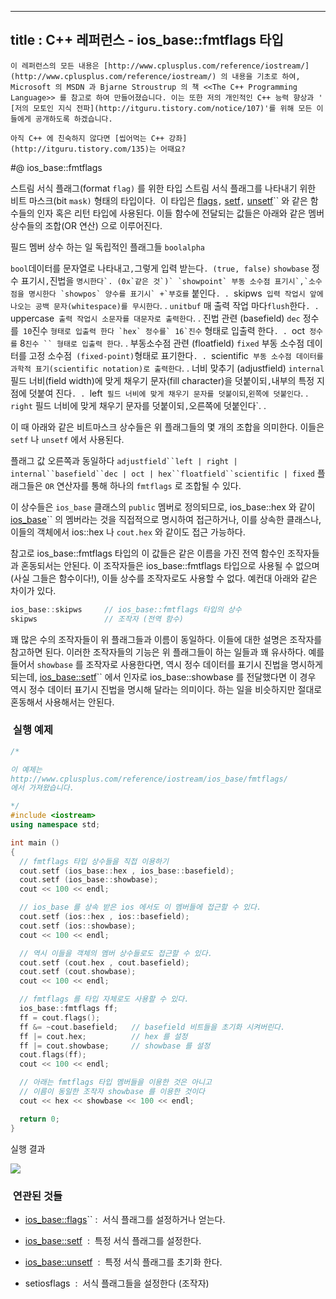 ----------------
title : C++ 레퍼런스 - ios_base::fmtflags 타입
--------------



```warning
이 레퍼런스의 모든 내용은 [http://www.cplusplus.com/reference/iostream/](http://www.cplusplus.com/reference/iostream/) 의 내용을 기초로 하여, Microsoft 의 MSDN 과 Bjarne Stroustrup 의 책 <<The C++ Programming Language>> 를 참고로 하여 만들어졌습니다. 이는 또한 저의 개인적인 C++ 능력 향상과 ' [저의 모토인 지식 전파](http://itguru.tistory.com/notice/107)'를 위해 모든 이들에게 공개하도록 하겠습니다.
```

```info
아직 C++ 에 친숙하지 않다면 [씹어먹는 C++ 강좌](http://itguru.tistory.com/135)는 어때요?
```

#@ ios_base::fmtflags




스트림 서식 플래그(format `flag)` 를 위한 타입
스트림 서식 플래그를 나타내기 위한 비트 마스크(bit `mask)` 형태의 타입이다.  이 타입은 [flags](http://itguru.tistory.com/153)`,` [setf](http://itguru.tistory.com/155)`,` [unsetf](http://itguru.tistory.com/156)`` 와 같은 함수들의 인자 혹은 리턴 타입에 사용된다. 이들 함수에 전달되는 값들은 아래와 같은 멤버 상수들의 조합(OR 연산) 으로 이루어진다.


필드
멤버 상수
하는 일
독립적인
플래그들
`boolalpha`

`bool`데이터를 문자열로 나타내고`,`그렇게 입력 받는다`. (true, false)`
`showbase`
정수 표기시`,`진법을 `` 명시한다`. (0x`같은 것`)`
`showpoint`
부동 소수점 표기시`,`소수점을 명시한다
`showpos`
양수를 표기시` +`부호를 `` 붙인다`. .
`skipws`
입력 작업시 앞에 나오는 공백 문자(whitespace)를 무시한다`. .
`unitbuf`
매 출력 작업 마다`flush`한다`. .
`uppercase`
출력 작업시 소문자를 대문자로 출력한다`. .
진법 관련
(basefield)
`dec`
정수를` 10`진수 `` 형태로 입출력 한다
`hex`
정수를` 16`진수 `` 형태로 입출력 한다`. .
`oct`
정수를` 8`진수 `` 형태로 입출력 한다`. .
부동소수점 관련
(floatfield)
`fixed`
부동 소수점 데이터를 고정 소수점` (fixed-point)`형태로 표기한다`. .
`scientific`
부동 소수점 데이터를 과학적 표기(scientific notation)로 출력한다`. .
너비 맞추기
(adjustfield)
`internal`
필드 너비(field  width)에 맞게 채우기 문자(fill character)을 덧붙이되`,`내부의 특정 지점에 덧붙여 진다`. .
`left`
필드 너비에 맞게 채우기 문자를 덧붙이되`,`왼쪽에 덧붙인다`. .
`right`
필드 너비에 맞게 채우기 문자를 덧붙이되`,`오른쪽에 덧붙인다`. .

이 때 아래와 같은 비트마스크 상수들은 위 플래그들의 몇 개의 조합을 의미한다. 이들은 `setf` 나 `unsetf` 에서 사용된다.


플래그 값
오른쪽과 동일하다
`adjustfield``left | right | internal``basefield``dec | oct | hex``floatfield``scientific | fixed`
플래그들은 `OR` 연산자를 통해 하나의 `fmtflags` 로 조합될 수 있다.

이 상수들은 `ios_base` 클래스의 `public` 멤버로 정의되므로, ios_base::hex 와 같이 [ ios_base](http://itguru.tistory.com/144)`` 의 멤버라는 것을 직접적으로 명시하여 접근하거나, 이를 상속한 클래스나, 이들의 객체에서 ios::hex 나 `cout.hex` 와 같이도 접근 가능하다.

참고로 ios_base::fmtflags 타입의 이 값들은 같은 이름을 가진 전역 함수인 조작자들과 혼동되서는 안된다. 이 조작자들은 ios_base::fmtflags 타입으로 사용될 수 없으며 (사실 그들은 함수이다!), 이들 상수를 조작자로도 사용할 수 없다. 예컨대 아래와 같은 차이가 있다.

```cpp
ios_base::skipws     // ios_base::fmtflags 타입의 상수
skipws               // 조작자 (전역 함수)
```


꽤 많은 수의 조작자들이 위 플래그들과 이름이 동일하다. 이들에 대한 설명은 조작자를 참고하면 된다. 이러한 조작자들의 기능은 위 플래그들이 하는 일들과 꽤 유사하다. 예를 들어서 `showbase` 를 조작자로 사용한다면, 역시 정수 데이터를 표기시 진법을 명시하게 되는데, [ios_base::setf](http://itguru.tistory.com/155)`` 에서 인자로 ios_base::showbase 를 전달했다면 이 경우 역시 정수 데이터 표기시 진법을 명시해 달라는 의미이다. 하는 일을 비슷하지만 절대로 혼동해서 사용해서는 안된다.



###  실행 예제




```cpp
/*

이 예제는
http://www.cplusplus.com/reference/iostream/ios_base/fmtflags/
에서 가져왔습니다.

*/
#include <iostream>
using namespace std;

int main ()
{
  // fmtflags 타입 상수들을 직접 이용하기
  cout.setf (ios_base::hex , ios_base::basefield);
  cout.setf (ios_base::showbase);
  cout << 100 << endl;

  // ios_base 를 상속 받은 ios 에서도 이 멤버들에 접근할 수 있다.
  cout.setf (ios::hex , ios::basefield);
  cout.setf (ios::showbase);
  cout << 100 << endl;

  // 역시 이들을 객체의 멤버 상수들로도 접근할 수 있다.
  cout.setf (cout.hex , cout.basefield);
  cout.setf (cout.showbase);
  cout << 100 << endl;

  // fmtflags 를 타입 자체로도 사용할 수 있다.
  ios_base::fmtflags ff;
  ff = cout.flags();
  ff &= ~cout.basefield;   // basefield 비트들을 초기화 시켜버린다.
  ff |= cout.hex;          // hex 를 설정
  ff |= cout.showbase;     // showbase 를 설정
  cout.flags(ff);
  cout << 100 << endl;

  // 아래는 fmtflags 타입 멤버들을 이용한 것은 아니고
  // 이름이 동일한 조작자 showbase 를 이용한 것이다
  cout << hex << showbase << 100 << endl;

  return 0;
}
```


실행 결과


![](http://img1.daumcdn.net/thumb/R1920x0/?fname=http%3A%2F%2Fcfile10.uf.tistory.com%2Fimage%2F12059E574E4D4B4D011E0C)




###  연관된 것들





*  [ios_base::flags](http://itguru.tistory.com/153)`` :  서식 플래그를 설정하거나 얻는다.

*  [ios_base::setf](http://itguru.tistory.com/155)  :  특정 서식 플래그를 설정한다.

*  [ios_base::unsetf](http://itguru.tistory.com/156)  :  특정 서식 플래그를 초기화 한다.

* setiosflags  :  서식 플래그들을 설정한다 (조작자)





